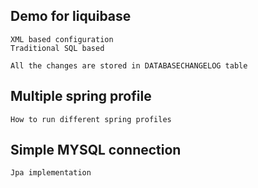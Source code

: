 ## Demo for liquibase
``` 
XML based configuration 
Traditional SQL based

All the changes are stored in DATABASECHANGELOG table
```

## Multiple spring profile 

```
How to run different spring profiles
```

## Simple MYSQL connection

```
Jpa implementation
```

